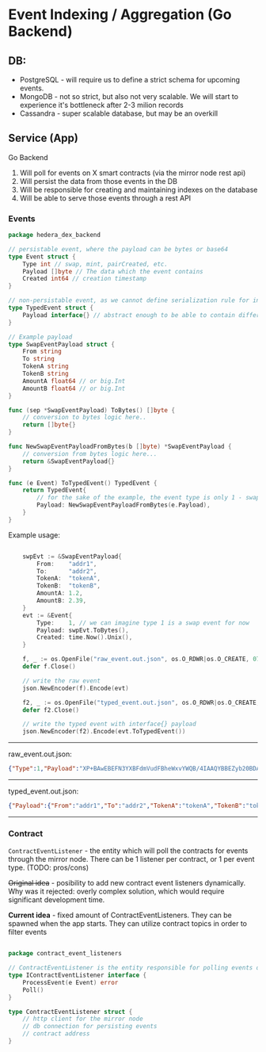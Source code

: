# Event Indexing / Aggregation (Go Backend)

## DB:
- PostgreSQL - will require us to define a strict schema for upcoming events.
- MongoDB - not so strict, but also not very scalable. We will start to experience it's bottleneck after 2-3 milion records
- Cassandra - super scalable database, but may be an overkill

## Service (App)

Go Backend

1. Will poll for events on X smart contracts (via the mirror node rest api)
2. Will persist the data from those events in the DB
3. Will be responsible for creating and maintaining indexes on the database
4. Will be able to serve those events through a rest API


### Events

```go
package hedera_dex_backend

// persistable event, where the payload can be bytes or base64
type Event struct {
	Type int // swap, mint, pairCreated, etc.
	Payload []byte // The data which the event contains
	Created int64 // creation timestamp
}

// non-persistable event, as we cannot define serialization rule for interface{}
type TypedEvent struct {
    Payload interface{} // abstract enough to be able to contain different structures inside. 
}

// Example payload
type SwapEventPayload struct {
	From string
	To string
	TokenA string
	TokenB string
	AmountA float64 // or big.Int
	AmountB float64 // or big.Int
}

func (sep *SwapEventPayload) ToBytes() []byte {
	// conversion to bytes logic here..
	return []byte{}
}

func NewSwapEventPayloadFromBytes(b []byte) *SwapEventPayload {
    // conversion from bytes logic here...
    return &SwapEventPayload{}
}

func (e Event) ToTypedEvent() TypedEvent {
    return TypedEvent{
		// for the sake of the example, the event type is only 1 - swap
        Payload: NewSwapEventPayloadFromBytes(e.Payload),
    }
}
```

Example usage:

```go

	swpEvt := &SwapEventPayload{
		From:    "addr1",
		To:      "addr2",
		TokenA:  "tokenA",
		TokenB:  "tokenB",
		AmountA: 1.2,
		AmountB: 2.39,
	}
	evt := &Event{
		Type:    1, // we can imagine type 1 is a swap event for now
		Payload: swpEvt.ToBytes(),
		Created: time.Now().Unix(),
	}

	f, _ := os.OpenFile("raw_event.out.json", os.O_RDWR|os.O_CREATE, 0755)
	defer f.Close()

	// write the raw event
	json.NewEncoder(f).Encode(evt)

	f2, _ := os.OpenFile("typed_event.out.json", os.O_RDWR|os.O_CREATE, 0755)
	defer f2.Close()

	// write the typed event with interface{} payload
	json.NewEncoder(f2).Encode(evt.ToTypedEvent())


```
-----------------------
raw_event.out.json:
```json
{"Type":1,"Payload":"XP+BAwEBEFN3YXBFdmVudFBheWxvYWQB/4IAAQYBBEZyb20BDAABAlRvAQwAAQZUb2tlbkEBDAABBlRva2VuQgEMAAEHQW1vdW50QQEIAAEHQW1vdW50QgEIAAAANf+CAQVhZGRyMQEFYWRkcjIBBnRva2VuQQEGdG9rZW5CAfgzMzMzMzPzPwH4H4XrUbgeA0AA","Created":1648822712}
```

-----------------------

typed_event.out.json:
```json
{"Payload":{"From":"addr1","To":"addr2","TokenA":"tokenA","TokenB":"tokenB","AmountA":1.2,"AmountB":2.39}}
```

-----------------------

### Contract


`ContractEventListener` - the entity which will poll the contracts for events through the mirror node.
There can be 1 listener per contract, or 1 per event type. (TODO: pros/cons)

~~Original idea~~ - posibility to add new contract event listeners dynamically.
Why was it rejected: overly complex solution, which would require significant development time.

**Current idea** - fixed amount of ContractEventListeners. They can be spawned when the app starts. They can utilize contract topics in order to filter events

```go

package contract_event_listeners

// ContractEventListener is the entity responsible for polling events out of contracts
type IContractEventListener interface {
	ProcessEvent(e Event) error
	Poll()
}

type ContractEventListener struct {
	// http client for the mirror node
	// db connection for persisting events
	// contract address
}

```

